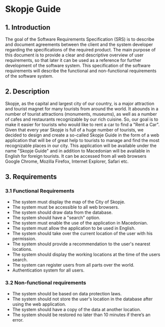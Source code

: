 # Skopje Guide

## 1. Introduction

The goal of the Software Requirements Specification (SRS) is to describe and document agreements between the client and the system developer regarding the specifications of the required product. The main purpose of this document is to provide a clear and descriptive overview of user requirements, so that later it can be used as a reference for further development of the software system. This specification of the software requirements will describe the functional and non-functional requirements of the software system.


##  2. Description

Skopje, as the capital and largest city of our country, is a major attraction and tourist magnet for many tourists from around the world. It abounds in a number of tourist attractions (monuments, museums), as well as a number of cafes and restaurants recognizable by our rich cuisine. So, our goal is to make it easier for tourists who would like to rent a car to find a "Rent a Car". Given that every year Skopje is full of a huge number of tourists, we decided to design and create a so-called Skopje Guide in the form of a web application that will be of great help to tourists to manage and find the most recognizable places in our city.
This application will be available under the name "Skopje Guide" and in addition to Macedonian will be available in English for foreign tourists. It can be accessed from all web browsers Google Chrome, Mozilla Firefox, Internet Explorer, Safari etc.


## 3. Requirements
### 3.1 Functional Requirements
* The system must display the map of the City of Skopje.
* The system must be accessible to all web browsers.
* The system should draw data from the database.
* The system should have a "search" option.
* The system must enable the use of the application in Macedonian.
* The system must allow the application to be used in English.
* The system should take over the current location of the user with his permission.
* The system should provide a recommendation to the user's nearest locations.
* The system should display the working locations at the time of the users search.
* The system can register users from all parts over the world.
* Authentication system for all users.

### 3.2 Non-functional requirements
* The system should be based on data protection laws.
* The system should not store the user's location in the database after using the web application.
* The system should have a copy of the data at another location.
* The system should be restored no later than 10 minutes if there’s an error.




